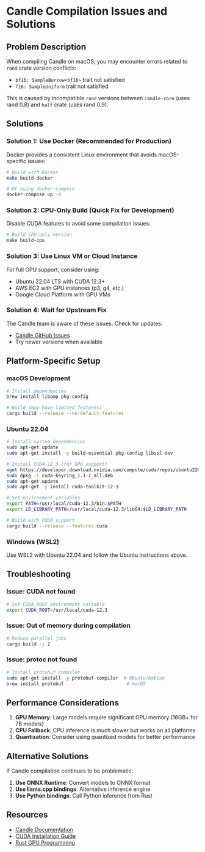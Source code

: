 # Candle Compilation Issues and Solutions

## Problem Description

When compiling Candle on macOS, you may encounter errors related to `rand` crate version conflicts:
- `bf16: SampleBorrow<bf16>` trait not satisfied
- `f16: SampleUniform` trait not satisfied

This is caused by incompatible `rand` versions between `candle-core` (uses rand 0.8) and `half` crate (uses rand 0.9).

## Solutions

### Solution 1: Use Docker (Recommended for Production)

Docker provides a consistent Linux environment that avoids macOS-specific issues:

```bash
# Build with Docker
make build-docker

# Or using docker-compose
docker-compose up -d
```

### Solution 2: CPU-Only Build (Quick Fix for Development)

Disable CUDA features to avoid some compilation issues:

```bash
# Build CPU-only version
make build-cpu
```

### Solution 3: Use Linux VM or Cloud Instance

For full GPU support, consider using:
- Ubuntu 22.04 LTS with CUDA 12.3+
- AWS EC2 with GPU instances (p3, g4, etc.)
- Google Cloud Platform with GPU VMs

### Solution 4: Wait for Upstream Fix

The Candle team is aware of these issues. Check for updates:
- [Candle GitHub Issues](https://github.com/huggingface/candle/issues)
- Try newer versions when available

## Platform-Specific Setup

### macOS Development

```bash
# Install dependencies
brew install libomp pkg-config

# Build (may have limited features)
cargo build --release --no-default-features
```

### Ubuntu 22.04

```bash
# Install system dependencies
sudo apt-get update
sudo apt-get install -y build-essential pkg-config libssl-dev

# Install CUDA 12.3 (for GPU support)
wget https://developer.download.nvidia.com/compute/cuda/repos/ubuntu2204/x86_64/cuda-keyring_1.1-1_all.deb
sudo dpkg -i cuda-keyring_1.1-1_all.deb
sudo apt-get update
sudo apt-get -y install cuda-toolkit-12-3

# Set environment variables
export PATH=/usr/local/cuda-12.3/bin:$PATH
export LD_LIBRARY_PATH=/usr/local/cuda-12.3/lib64:$LD_LIBRARY_PATH

# Build with CUDA support
cargo build --release --features cuda
```

### Windows (WSL2)

Use WSL2 with Ubuntu 22.04 and follow the Ubuntu instructions above.

## Troubleshooting

### Issue: CUDA not found

```bash
# Set CUDA_ROOT environment variable
export CUDA_ROOT=/usr/local/cuda-12.3
```

### Issue: Out of memory during compilation

```bash
# Reduce parallel jobs
cargo build -j 2
```

### Issue: protoc not found

```bash
# Install protobuf compiler
sudo apt-get install -y protobuf-compiler  # Ubuntu/Debian
brew install protobuf                       # macOS
```

## Performance Considerations

1. **GPU Memory**: Large models require significant GPU memory (16GB+ for 7B models)
2. **CPU Fallback**: CPU inference is much slower but works on all platforms
3. **Quantization**: Consider using quantized models for better performance

## Alternative Solutions

If Candle compilation continues to be problematic:

1. **Use ONNX Runtime**: Convert models to ONNX format
2. **Use llama.cpp bindings**: Alternative inference engine
3. **Use Python bindings**: Call Python inference from Rust

## Resources

- [Candle Documentation](https://github.com/huggingface/candle)
- [CUDA Installation Guide](https://docs.nvidia.com/cuda/cuda-installation-guide-linux/)
- [Rust GPU Programming](https://github.com/EmbarkStudios/rust-gpu)

